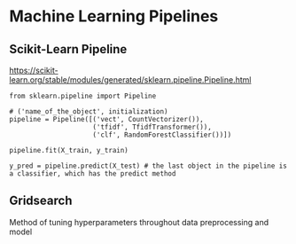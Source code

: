 # Machine Learning Pipelines

## Scikit-Learn Pipeline

https://scikit-learn.org/stable/modules/generated/sklearn.pipeline.Pipeline.html

```python3
from sklearn.pipeline import Pipeline

# ('name_of_the_object', initialization)
pipeline = Pipeline([('vect', CountVectorizer()),
                     ('tfidf', TfidfTransformer()),
                     ('clf', RandomForestClassifier())])
                     
pipeline.fit(X_train, y_train)

y_pred = pipeline.predict(X_test) # the last object in the pipeline is a classifier, which has the predict method

```

## Gridsearch

Method of tuning hyperparameters throughout data preprocessing and model

```python3

```
